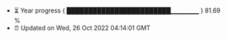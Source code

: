 - ⏳ Year progress { ████████████████████████▁▁▁▁▁▁ } 81.69 %
- ⏰ Updated on Wed, 26 Oct 2022 04:14:01 GMT

